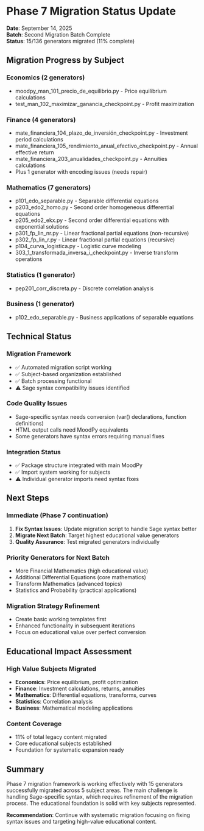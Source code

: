 # Phase 7 Migration Status Update

**Date**: September 14, 2025  
**Batch**: Second Migration Batch Complete  
**Status**: 15/136 generators migrated (11% complete)

## Migration Progress by Subject

### Economics (2 generators)
- moodpy_man_101_precio_de_equilibrio.py - Price equilibrium calculations
- test_man_102_maximizar_ganancia_checkpoint.py - Profit maximization

### Finance (4 generators) 
- mate_financiera_104_plazo_de_inversión_checkpoint.py - Investment period calculations
- mate_financiera_105_rendimiento_anual_efectivo_checkpoint.py - Annual effective return
- mate_financiera_203_anualidades_checkpoint.py - Annuities calculations
- Plus 1 generator with encoding issues (needs repair)

### Mathematics (7 generators)
- p101_edo_separable.py - Separable differential equations
- p203_edo2_homo.py - Second order homogeneous differential equations  
- p205_edo2_ekx.py - Second order differential equations with exponential solutions
- p301_fp_lin_nr.py - Linear fractional partial equations (non-recursive)
- p302_fp_lin_r.py - Linear fractional partial equations (recursive)
- p104_curva_logistica.py - Logistic curve modeling
- 303_1_transformada_inversa_i_checkpoint.py - Inverse transform operations

### Statistics (1 generator)
- pep201_corr_discreta.py - Discrete correlation analysis

### Business (1 generator)
- p102_edo_separable.py - Business applications of separable equations

## Technical Status

### Migration Framework
- ✅ Automated migration script working
- ✅ Subject-based organization established
- ✅ Batch processing functional
- ⚠️ Sage syntax compatibility issues identified

### Code Quality Issues
- Sage-specific syntax needs conversion (var() declarations, function definitions)
- HTML output calls need MoodPy equivalents
- Some generators have syntax errors requiring manual fixes

### Integration Status
- ✅ Package structure integrated with main MoodPy
- ✅ Import system working for subjects
- ⚠️ Individual generator imports need syntax fixes

## Next Steps

### Immediate (Phase 7 continuation)
1. **Fix Syntax Issues**: Update migration script to handle Sage syntax better
2. **Migrate Next Batch**: Target highest educational value generators
3. **Quality Assurance**: Test migrated generators individually

### Priority Generators for Next Batch
- More Financial Mathematics (high educational value)
- Additional Differential Equations (core mathematics)
- Transform Mathematics (advanced topics)
- Statistics and Probability (practical applications)

### Migration Strategy Refinement
- Create basic working templates first
- Enhanced functionality in subsequent iterations
- Focus on educational value over perfect conversion

## Educational Impact Assessment

### High Value Subjects Migrated
- **Economics**: Price equilibrium, profit optimization
- **Finance**: Investment calculations, returns, annuities  
- **Mathematics**: Differential equations, transforms, curves
- **Statistics**: Correlation analysis
- **Business**: Mathematical modeling applications

### Content Coverage
- 11% of total legacy content migrated
- Core educational subjects established
- Foundation for systematic expansion ready

## Summary

Phase 7 migration framework is working effectively with 15 generators successfully migrated across 5 subject areas. The main challenge is handling Sage-specific syntax, which requires refinement of the migration process. The educational foundation is solid with key subjects represented.

**Recommendation**: Continue with systematic migration focusing on fixing syntax issues and targeting high-value educational content.